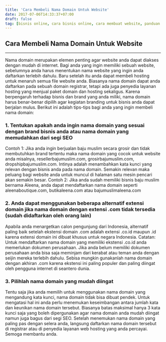 ```yaml
---
title: 'Cara Membeli Nama Domain Untuk Website'
date: 2017-07-06T14:33:37+07:00
draft: false
tag: [bisnis online, cara bisnis online, cara membuat website, panduan bisnis online, Tips, tutorial bisnis online]
---
```

## Cara Membeli Nama Domain Untuk Website
----

Nama domain merupakan elemen penting agar website anda dapat diakses dengan mudah di internet. Bagi anda yang ingin memiliki sebuah website, sebelumnya anda harus menentukan nama website yang ingin anda daftarkan terlebih dahulu. Baru setelah itu anda dapat membeli hosting untuk menaruh semua file website anda. Biasanya nama domain dapat anda daftarkan pada sebuah domain registrar, tetapi ada juga penyedia layanan hosting yang menjual paket domain dan hosting sekaligus. Karena berpengaruh terhadap bisnis dan brand yang anda miliki, nama domain harus benar-benar dipilih agar kegiatan branding untuk bisnis anda dapat berjalan mulus. Berikut ini adalah tips-tips bagi anda yang ingin membeli nama domain:

### 1\. Tentukan apakah anda ingin nama domain yang sesuai dengan brand bisnis anda atau nama domain yang memudahkan dari segi SEO

Contoh 1: Jika anda ingin berjualan baju muslim secara grosir dan tidak membutuhkan brand tertentu maka nama domain yang cocok untuk website anda misalnya, resellerbajumuslim.com, grosirbajumuslim.com, dropshipbajumuslim.com. Intinya adalah menambahkan kata kunci yang relevan dengan bisnis anda pada nama domain. Semakin relevan maka peluang bagi website anda untuk muncul di halaman satu mesin pencari akan semakin besar. Contoh 2: Jika anda sudah memiliki bisnis baju muslim bernama Aleena, anda dapat mendaftarkan nama domain seperti aleenaboutique.com, butikaleena.com atau bajumuslimaleena.com

### 2\. Anda dapat menggunakan beberapa alternatif extensi domain jika nama domain dengan extensi .com tidak tersedia (sudah didaftarkan oleh orang lain)

Apabila anda menargetkan calon pengunjung dari Indonesia, alternatif paling baik setelah ekstensi domain .com adalah extensi .co.id maupun .id karena extensi domain ini dibuat khusus untuk negara Indonesia. Catatan: Untuk mendaftarkan nama domain yang memiliki ekstensi .co.id anda memerlukan dokumen perusahaan. Jika anda belum memiliki dokumen perusahaan anda bisa saja meminjam dari kerabat atau teman anda dengan seijin mereka terlebih dahulu. Sebisa mungkin gunakanlah nama domain dengan akhiran .com karena ekstensi ini paling populer dan paling diingat oleh pengguna internet di seantero dunia.

### 3\. Pilihlah nama domain yang mudah diingat

Tentu saja jika anda memilih untuk menggunakan nama domain yang mengandung kata kunci, nama domain tidak bisa dibuat pendek. Untuk mengatasi hal ini anda perlu menemukan keseimbangan antara jumlah kata dan keunikan nama domain tersebut. Biasanya batas maksimal hanya 3 kata kunci saja yang boleh dipergunakan agar nama domain anda mudah diingat namun juga bagus dari segi SEO. Setelah menemukan nama domain yang paling pas dengan selera anda, langsung daftarkan nama domain tersebut di registrar atau di penyedia layanan web hosting yang anda percayai. Semoga membantu anda.